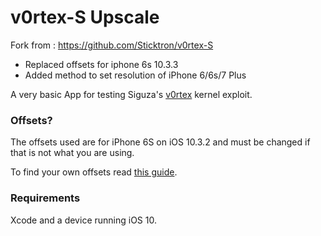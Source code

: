 

# v0rtex-S Upscale

Fork from : https://github.com/Sticktron/v0rtex-S

- Replaced offsets for iphone 6s 10.3.3
- Added method to set resolution of iPhone 6/6s/7 Plus

A very basic App for testing Siguza's [v0rtex](https://github.com/Siguza/v0rtex) kernel exploit.


### Offsets?

The offsets used are for iPhone 6S on iOS 10.3.2 and must be changed if that is not what you are using.

To find your own offsets read [this guide](https://gist.github.com/uroboro/5b2b2b2aa1793132c4e91826ce844957).


### Requirements

Xcode and a device running iOS 10.
